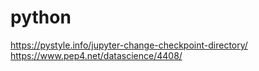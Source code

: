 # python
https://pystyle.info/jupyter-change-checkpoint-directory/  
https://www.pep4.net/datascience/4408/  
